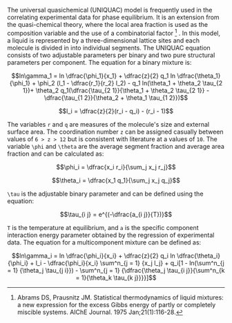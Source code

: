 The universal quasichemical (UNIQUAC) model is frequently used in the correlating experimental data for phase equilibrium. It is an extension from the quasi-chemical theory, where the local area fraction is used as the composition variable and the use of a combinatorial factor [^1] . In this model, a liquid is represented by a three-dimensional lattice sites and each molecule is divided in into individual segments. The UNIQUAC equation consists of two adjustable parameters per binary and two pure structural parameters per component. The equation for a binary mixture is:

```math
ln\gamma_1 = ln \dfrac{\phi_1}{x_1} + \dfrac{z}{2} q_1 ln \dfrac{\theta_1}{\phi_1} + \phi_2 (l_1 - \dfrac{r_1}{r_2} l_2) - q_1 ln(\theta_1 + \theta_2 \tau_{2 1})+ \theta_2 q_1(\dfrac{\tau_{2 1}}{\theta_1 + \theta_2 \tau_{2 1}} - \dfrac{\tau_{1 2}}{\theta_2 + \theta_1 \tau_{1 2}})
```

```math
l_i = \dfrac{z}{2}(r_i - q_i) - (r_i - 1)
```

The variables ``r`` and ``q`` are measures of the molecule's size and external surface area. The coordination number ``z`` can be assigned casually between values of ``6 > z > 12`` but is consistent with literature at a values of ``10``. The variable ``\phi`` and ``\theta`` are the average segment fraction and average area fraction and can be calculated as:

```math
\phi_i = \dfrac{x_i r_i}{\sum_j x_j r_j}
```
```math
\theta_i = \dfrac{x_1 q_1}{\sum_j x_j q_j}
```

``\tau`` is the adjustable binary parameter and can be defined using the equation:

```math
\tau_{i j} = e^{(-\dfrac{a_{i j}}{T})}
```

``T`` is the temperature at equilibrium, and ``a`` is the specific component interaction energy parameter obtained by the regression of experimental data. The equation for a multicomponent mixture can be defined as:

```math
ln\gamma_i = ln \dfrac{\phi_i}{x_i} + \dfrac{z}{2} q_i ln \dfrac{\theta_i}{\phi_i} + l_i - \dfrac{\phi_i}{x_i} \sum^n_{j = 1} {x_j l_j} + q_i[1 - ln(\sum^n_{j = 1} {\theta_j \tau_{j i}}) - \sum^n_{j = 1} {\dfrac{\theta_j \tau_{i j}}{\sum^n_{k = 1}{\theta_k \tau_{k j}}}}]
```

[^1]: Abrams DS, Prausnitz JM. Statistical thermodynamics of liquid mixtures: a new expression for the excess Gibbs energy of partly or completely miscible systems. AIChE Journal. 1975 Jan;21(1):116-28.